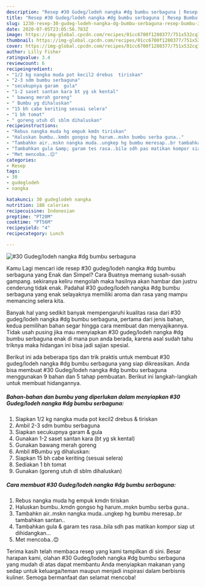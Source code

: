 ```yaml
---
description: "Resep #30 Gudeg/lodeh nangka #dg bumbu serbaguna | Resep Bumbu #30 Gudeg/lodeh nangka #dg bumbu serbaguna Yang Enak dan Simpel"
title: "Resep #30 Gudeg/lodeh nangka #dg bumbu serbaguna | Resep Bumbu #30 Gudeg/lodeh nangka #dg bumbu serbaguna Yang Enak dan Simpel"
slug: 1230-resep-30-gudeg-lodeh-nangka-dg-bumbu-serbaguna-resep-bumbu-30-gudeg-lodeh-nangka-dg-bumbu-serbaguna-yang-enak-dan-simpel
date: 2020-07-05T23:05:56.783Z
image: https://img-global.cpcdn.com/recipes/01cc6700f1280377/751x532cq70/30-gudeglodeh-nangka-dg-bumbu-serbaguna-foto-resep-utama.jpg
thumbnail: https://img-global.cpcdn.com/recipes/01cc6700f1280377/751x532cq70/30-gudeglodeh-nangka-dg-bumbu-serbaguna-foto-resep-utama.jpg
cover: https://img-global.cpcdn.com/recipes/01cc6700f1280377/751x532cq70/30-gudeglodeh-nangka-dg-bumbu-serbaguna-foto-resep-utama.jpg
author: Lilly Fisher
ratingvalue: 3.4
reviewcount: 6
recipeingredient:
- "1/2 kg nangka muda pot kecil2 drebus  tiriskan"
- "2-3 sdm bumbu serbaguna"
- "secukupnya garam  gula"
- "1-2 saset santan kara bt yg sk kental"
- " bawang merah goreng"
- " Bumbu yg dihaluskan"
- "15 bh cabe keriting sesuai selera"
- "1 bh tomat"
- " goreng utuh dl sblm dihaluskan"
recipeinstructions:
- "Rebus nangka muda hg empuk kmdn tiriskan"
- "Haluskan bumbu..kmdn gongso hg harum..mskn bumbu serba guna.."
- "Tambahkn air..mskn nangka muda..ungkep hg bumbu meresap..br tambahkan santan.."
- "Tambahkan gula &amp; garam tes rasa..bila sdh pas matikan kompor siap ut dihidangkan..."
- "Met mencoba..😊"
categories:
- Resep
tags:
- 30
- gudeglodeh
- nangka

katakunci: 30 gudeglodeh nangka 
nutrition: 188 calories
recipecuisine: Indonesian
preptime: "PT20M"
cooktime: "PT56M"
recipeyield: "4"
recipecategory: Lunch

---
```



![#30 Gudeg/lodeh nangka #dg bumbu serbaguna](https://img-global.cpcdn.com/recipes/01cc6700f1280377/751x532cq70/30-gudeglodeh-nangka-dg-bumbu-serbaguna-foto-resep-utama.jpg)

Kamu Lagi mencari ide resep #30 gudeg/lodeh nangka #dg bumbu serbaguna yang Enak dan Simpel? Cara Buatnya memang susah-susah gampang. sekiranya keliru mengolah maka hasilnya akan hambar dan justru cenderung tidak enak. Padahal #30 gudeg/lodeh nangka #dg bumbu serbaguna yang enak selayaknya memiliki aroma dan rasa yang mampu memancing selera kita.



Banyak hal yang sedikit banyak mempengaruhi kualitas rasa dari #30 gudeg/lodeh nangka #dg bumbu serbaguna, pertama dari jenis bahan, kedua pemilihan bahan segar hingga cara membuat dan menyajikannya. Tidak usah pusing jika mau menyiapkan #30 gudeg/lodeh nangka #dg bumbu serbaguna enak di mana pun anda berada, karena asal sudah tahu triknya maka hidangan ini bisa jadi sajian spesial.


Berikut ini ada beberapa tips dan trik praktis untuk membuat #30 gudeg/lodeh nangka #dg bumbu serbaguna yang siap dikreasikan. Anda bisa membuat #30 Gudeg/lodeh nangka #dg bumbu serbaguna menggunakan 9 bahan dan 5 tahap pembuatan. Berikut ini langkah-langkah untuk membuat hidangannya.

<!--inarticleads1-->

##### Bahan-bahan dan bumbu yang diperlukan dalam menyiapkan #30 Gudeg/lodeh nangka #dg bumbu serbaguna:

1. Siapkan 1/2 kg nangka muda pot kecil2 drebus &amp; tiriskan
1. Ambil 2-3 sdm bumbu serbaguna
1. Siapkan secukupnya garam &amp; gula
1. Gunakan 1-2 saset santan kara (bt yg sk kental)
1. Gunakan  bawang merah goreng
1. Ambil  #Bumbu yg dihaluskan:
1. Siapkan 15 bh cabe keriting (sesuai selera)
1. Sediakan 1 bh tomat
1. Gunakan  (goreng utuh dl sblm dihaluskan)




<!--inarticleads2-->

##### Cara membuat #30 Gudeg/lodeh nangka #dg bumbu serbaguna:

1. Rebus nangka muda hg empuk kmdn tiriskan
1. Haluskan bumbu..kmdn gongso hg harum..mskn bumbu serba guna..
1. Tambahkn air..mskn nangka muda..ungkep hg bumbu meresap..br tambahkan santan..
1. Tambahkan gula &amp; garam tes rasa..bila sdh pas matikan kompor siap ut dihidangkan...
1. Met mencoba..😊




Terima kasih telah membaca resep yang kami tampilkan di sini. Besar harapan kami, olahan #30 Gudeg/lodeh nangka #dg bumbu serbaguna yang mudah di atas dapat membantu Anda menyiapkan makanan yang sedap untuk keluarga/teman maupun menjadi inspirasi dalam berbisnis kuliner. Semoga bermanfaat dan selamat mencoba!
